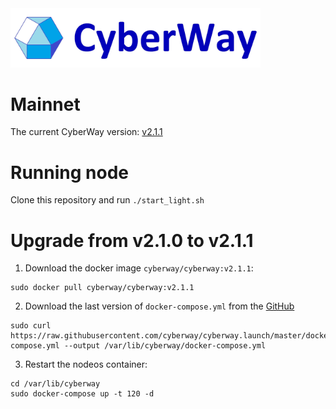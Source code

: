 <img width="400" src="./images/logo.jpg" />

# Mainnet

The current CyberWay version: [v2.1.1](https://github.com/cyberway/cyberway/releases/tag/v2.1.1)

# Running node

Clone this repository and run `./start_light.sh`

# Upgrade from v2.1.0 to v2.1.1

1. Download the docker image `cyberway/cyberway:v2.1.1`:
```
sudo docker pull cyberway/cyberway:v2.1.1
```

2. Download the last version of `docker-compose.yml` from the [GitHub](https://raw.githubusercontent.com/cyberway/cyberway.launch/master/docker-compose.yml)

```
sudo curl https://raw.githubusercontent.com/cyberway/cyberway.launch/master/docker-compose.yml --output /var/lib/cyberway/docker-compose.yml
```

3. Restart the nodeos container:
```
cd /var/lib/cyberway
sudo docker-compose up -t 120 -d
```
